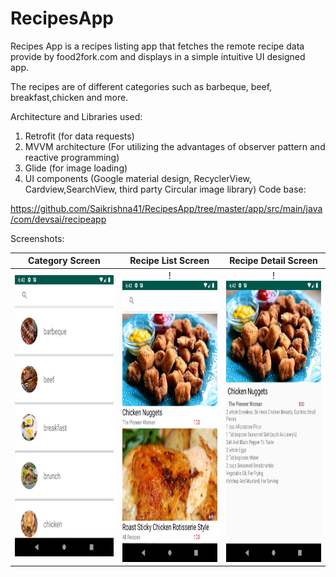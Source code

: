 # RecipesApp

Recipes App is a recipes listing app that fetches the remote recipe data provide by food2fork.com and displays in a simple intuitive
UI designed app.

The recipes are of different categories such as barbeque, beef, breakfast,chicken and more.

Architecture and Libraries used: 

1. Retrofit (for data requests)
2. MVVM architecture (For utilizing the advantages of observer pattern and reactive programming)
3. Glide (for image loading)
4. UI components (Google material design, RecyclerView, Cardview,SearchView, third party Circular image library)
Code base:

https://github.com/Saikrishna41/RecipesApp/tree/master/app/src/main/java/com/devsai/recipeapp



Screenshots:

Category Screen           |  Recipe List Screen        | Recipe Detail Screen  
:-------------------------:|:-------------------------: |:-------------------------:
<img src = "https://raw.githubusercontent.com/Saikrishna41/MVVM/master/images/Screenshot_1579135338.png" width="250" height="450"/>  |  !<img src = "https://raw.githubusercontent.com/Saikrishna41/MVVM/master/images/Screenshot_1579135363.png" width="250" height="450"/>|  !<img src = "https://raw.githubusercontent.com/Saikrishna41/MVVM/master/images/Screenshot_1579135366.png" width="250" height="450"/>



